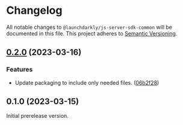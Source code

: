 # Changelog

All notable changes to `@launchdarkly/js-server-sdk-common` will be documented in this file. This project adheres to [Semantic Versioning](http://semver.org).

## [0.2.0](https://github.com/launchdarkly/js-core/compare/js-server-sdk-common-v0.1.0...js-server-sdk-common-v0.2.0) (2023-03-16)


### Features

* Update packaging to include only needed files. ([06b2f28](https://github.com/launchdarkly/js-core/commit/06b2f28c85ba9e8610f88cb234546403e534fa77))

## 0.1.0 (2023-03-15)

Initial prerelease version.
